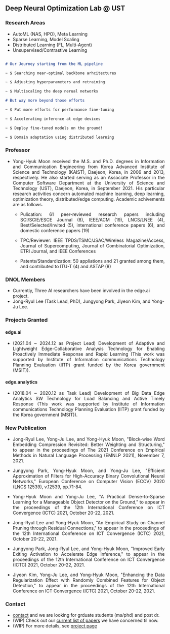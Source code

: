 ## Deep Neural Optimization Lab @ UST

### Research Areas
- AutoML (NAS, HPO), Meta Learning 
- Sparse Learning, Model Scaling
- Distributed Learning (FL, Multi-Agent)
- Unsupervised/Contrastive Learning

```markdown

# Our Journey starting from the ML pipeline

~ $ Searching near-optimal backbone arhcitectures

~ $ Adjusting hyperparameters and retraining

~ $ Multiscaling the deep nerual networks

# But way more beyond those efforts

~ $ Put more efforts for performance fine-tuning

~ $ Accelerating inference at edge devices

~ $ Deploy fine-tuned models on the ground!

~ $ Domain adaptation using distributed learning

```

### Professor
- <p align="justify"> Yong-Hyuk Moon received the M.S. and Ph.D. degrees in Information and Communication Engineering from Korea Advanced Institute of Science and Technology (KAIST), Daejeon, Korea, in 2006 and 2013, respectively. He also started serving as an Associate Professor in the Computer Software Department at the University of Science and Technology (UST), Daejeon, Korea, in September 2021. His particular research activities concern automated machine learning, deep learning, optimization theory, distributed/edge computing. Academic achivements are as follows. </p>

  - <p align="justify"> Pulication: 61 peer-reviewed research papers including SCI/SCIE/ESCE Journal (8), IEEE/ACM (19), LNCS/LNEE (4), Best/Selected/Invited (5), international conference papers (6), and domestic conference papers (19) </p>
  - <p align="justify"> TPC/Reviewer: IEEE TPDS/TSMC/JSAC/Wireless Magazine/Access, Journal of Supercomputing, Journal of Combinatorial Optimization, ETRI Journal, and IEEE Conferences </p>
  - <p align="justify"> Patents/Standardization: 50 appliations and 21 granted among them, and contributed to ITU-T (4) and ASTAP (8) </p>

<!---
- <p align="justify"> Yong-Hyuk Moon is a senior researcher with the Artificial Intelligence Laboratory in Electronics and Telecommunications Research Institute (ETRI), Daejeon, Korea, since 2006. He also started serving as an Associate Professor in the Computer Software Department at the University of Science and Technology (UST), Daejeon, Korea, in September 2021. He received the M.S. and Ph.D. degrees in Information and Communication Engineering from Korea Advanced Institute of Science and Technology (KAIST), Daejeon, Korea, in 2006 and 2013, respectively. His particular research activities concern automated machine learning, deep learning, optimization theory, distributed/edge computing. </p>
- <p align="justify"> Academic achivements are as follows: I have published 61 peer-reviewed research papers including SCI/SCIE/ESCE Journal (8), IEEE/ACM (19), LNCS/LNEE (4), Best/Selected/Invited (5), international conference papers (6), and domestic conference papers (19); have served as a TPC(Technical Program Committee) or Reviewer in IEEE TPDS/TSMC/JSAC/Wireless Magazine/Access, Journal of Supercomputing, Journal of Combinatorial Optimization, and ETRI Journal; also have published 50 appliations and among them 21 granted; and have contributed to ITU-T (4) and ASTAP (8). </p>
-->

### DNOL Members
- Currently, Three AI researchers have been involved in the edge.ai project. 
- Jong-Ryul Lee (Task Lead, PhD), Jungyong Park, Jiyeon Kim, and Yong-Ju Lee.

### Projects Granted

#### edge.ai
- <p align="justify"> (2021.04 ~ 2024.12 as Project Lead) Development of Adaptive and Lightweight Edge-Collaborative Analysis Technology for Enabling Proactively Immediate Response and Rapid Learning (This work was supported by Institute of Information communications Technology Planning Evaluation (IITP) grant funded by the Korea government (MSIT)). </p>

#### edge.analytics
- <p align="justify"> (2018.04 ~ 2020.12 as Task Lead) Development of Big Data Edge Analytics SW Technology for Load Balancing and Active Timely Response (This work was supported by Institute of Information communications Technology Planning Evaluation (IITP) grant funded by the Korea government (MSIT)). </p>

### New Publication
- <p align="justify"> Jong-Ryul Lee, Yong-Ju Lee, and Yong-Hyuk Moon, "Block-wise Word Embedding Compression Revisited: Better Weighting and Structuring," to appear in the proceedings of The 2021 Conference on Empirical Methods in Natural Language Processing (EMNLP 2021), November 7, 2021. </p>
- <p align="justify"> Jungyong Park, Yong-Hyuk Moon, and Yong-Ju Lee, "Efficient Approximation of Filters for High-Accuracy Binary Convolutional Neural Networks," European Conference on Computer Vision (ECCV) 2020 (LNCS 12539), v.12539, pp.71-84. </p>
- <p align="justify"> Yong-Hyuk Moon and Yong-Ju Lee, "A Practical Dense-to-Sparse Learning for a Manageable Object Detector on the Ground," to appear in the proceedings of the 12th International Conference on ICT Convergence (ICTC) 2021, October 20-22, 2021.  </p>
- <p align="justify"> Jong-Ryul Lee and Yong-Hyuk Moon, "An Empirical Study on Channel Pruning through Residual Connections," to appear in the proceedings of the 12th International Conference on ICT Convergence (ICTC) 2021, October 20-22, 2021.  </p>
- <p align="justify"> Jungyong Park, Jong-Ryul Lee, and Yong-Hyuk Moon, "Improved Early Exiting Activation to Accelerate Edge Inference," to appear in the proceedings of the 12th International Conference on ICT Convergence (ICTC) 2021, October 20-22, 2021.  </p>
- <p align="justify"> Jiyeon Kim, Yong-Ju Lee, and Yong-Hyuk Moon, "Enhancing the Data Regularization Effect with Randomly Combined Features for Object Detection," to appear in the proceedings of the 12th International Conference on ICT Convergence (ICTC) 2021, October 20-22, 2021.  </p>

### Contact
- [contact](mailto:yhmoon@etri.re.kr) and we are looking for grduate students (ms/phd) and post dr.
- (WIP) Check out our [current list of papers](https://github.com/etri-edgeai/etri-edgeai.github.io/wiki/References) we have concerned til now.
- (WIP) For more details, see [project page](https://etri-edgeai.github.io)
